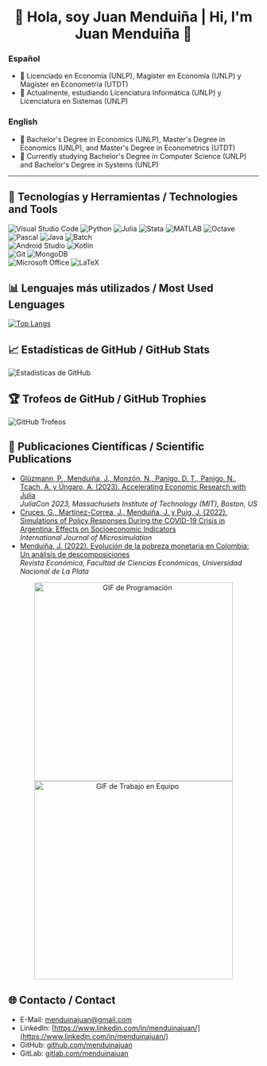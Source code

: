 <h1 align="center">👋 Hola, soy Juan Menduiña | Hi, I'm Juan Menduiña 👋</h1>

### Español
- 🔭 Licenciado en Economía (UNLP), Magíster en Economía (UNLP) y Magíster en Econometría (UTDT)
- 🌱 Actualmente, estudiando Licenciatura Informática (UNLP) y Licenciatura en Sistemas (UNLP)

### English
- 🔭 Bachelor's Degree in Economics (UNLP), Master's Degree in Economics (UNLP), and Master's Degree in Econometrics (UTDT)
- 🌱 Currently studying Bachelor's Degree in Computer Science (UNLP) and Bachelor's Degree in Systems (UNLP)

---

## 🚀 Tecnologías y Herramientas / Technologies and Tools
![Visual Studio Code](https://img.shields.io/badge/Visual%20Studio%20Code-007ACC?style=flat-square&logo=visual-studio-code&logoColor=white) 
![Python](https://img.shields.io/badge/Python-3776AB?style=flat-square&logo=python&logoColor=white) 
![Julia](https://img.shields.io/badge/Julia-9558B2?style=flat-square&logo=julia&logoColor=white) 
![Stata](https://img.shields.io/badge/Stata-1A558F?style=flat-square&logo=stata&logoColor=white) 
![MATLAB](https://img.shields.io/badge/MATLAB-0076A8?style=flat-square&logo=mathworks&logoColor=white) 
![Octave](https://img.shields.io/badge/Octave-0790C0?style=flat-square&logo=octave&logoColor=white)<br>
![Pascal](https://img.shields.io/badge/Pascal-00599C?style=flat-square&logo=pascal&logoColor=white) 
![Java](https://img.shields.io/badge/Java-007396?style=flat-square&logo=java&logoColor=white) 
![Batch](https://img.shields.io/badge/Batch-4D4D4D?style=flat-square&logo=windows-terminal&logoColor=white)<br>
![Android Studio](https://img.shields.io/badge/Android%20Studio-3DDC84?style=flat-square&logo=android-studio&logoColor=white) 
![Kotlin](https://img.shields.io/badge/Kotlin-7F52FF?style=flat-square&logo=kotlin&logoColor=white)<br> 
![Git](https://img.shields.io/badge/Git-F05032?style=flat-square&logo=git&logoColor=white) 
![MongoDB](https://img.shields.io/badge/MongoDB-47A248?style=flat-square&logo=mongodb&logoColor=white)<br>
![Microsoft Office](https://img.shields.io/badge/Microsoft%20Office-D83B01?style=flat-square&logo=microsoft-office&logoColor=white) 
![LaTeX](https://img.shields.io/badge/LaTeX-008080?style=flat-square&logo=latex&logoColor=white)

## 📊 Lenguajes más utilizados / Most Used Lenguages
[![Top Langs](https://github-readme-stats.vercel.app/api/top-langs/?username=menduinajuan&layout=compact&theme=radical&cache_seconds=3600)](https://github.com/anuraghazra/github-readme-stats)

## 📈 Estadísticas de GitHub / GitHub Stats
![Estadísticas de GitHub](https://github-readme-stats.vercel.app/api?username=menduinajuan&show_icons=true&theme=radical)

## 🏆 Trofeos de GitHub / GitHub Trophies
![GitHub Trofeos](https://github-profile-trophy.vercel.app/?username=menduinajuan&theme=monokai&cache_seconds=3600)

## 📝 Publicaciones Científicas / Scientific Publications

- [Glüzmann, P., Menduiña, J., Monzón, N., Panigo, D. T., Panigo, N., Tcach, A. y Úngaro, A. (2023). Accelerating Economic Research with Julia](http://dx.doi.org/10.13140/RG.2.2.32709.05604)<br>
  *JuliaCon 2023, Massachusets Institute of Technology (MIT), Boston, US*
- [Cruces, G., Martínez-Correa, J., Menduiña, J. y Puig, J. (2022). Simulations of Policy Responses During the COVID-19 Crisis in Argentina: Effects on Socioeconomic Indicators](https://www.microsimulation.pub/articles/00269)<br>
  *International Journal of Microsimulation*
- [Menduiña, J. (2022). Evolución de la pobreza monetaria en Colombia: Un análisis de descomposiciones](https://doi.org/10.24215/18521649e026)<br>
  *Revista Económica, Facultad de Ciencias Económicas, Universidad Nacional de La Plata*

<div align="center">
    <img src="https://media.giphy.com/media/qgQUggAC3Pfv687qPC/giphy.gif" alt="GIF de Programación" width="400">
    <img src="https://media1.giphy.com/media/v1.Y2lkPTc5MGI3NjExbGZ5OHRiOHJjdnY2NXFzMXp4dGk2ejhib3Z0YzBpOGRpYTVwdDhiciZlcD12MV9pbnRlcm5hbF9naWZfYnlfaWQmY3Q9Zw/11IRfBXYw64gZW/giphy.gif" alt="GIF de Trabajo en Equipo" width="400">
</div>

## 🌐 Contacto / Contact
- E-Mail: [menduinajuan@gmail.com](mailto:menduinajuan@gmail.com)
- LinkedIn: [https://www.linkedin.com/in/menduinajuan/](https://www.linkedin.com/in/menduinajuan/)
- GitHub: [github.com/menduinajuan](https://github.com/menduinajuan)
- GitLab: [gitlab.com/menduinajuan](https://gitlab.com/menduinajuan)